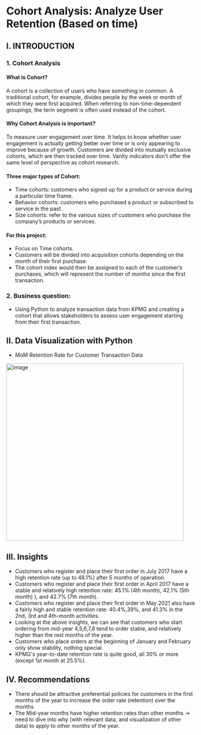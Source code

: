 # Cohort Analysis: Analyze User Retention (Based on time)
## I. INTRODUCTION 
### 1. Cohort Analysis
#### What is Cohort? 
A cohort is a collection of users who have something in common. A traditional cohort, for example, divides people by the week or month of which they were first acquired. When referring to non-time-dependent groupings, the term segment is often used instead of the cohort.

#### Why Cohort Analysis is important? 
To measure user engagement over time. It helps to know whether user engagement is actually getting better over time or is only appearing to improve because of growth. Customers are divided into mutually exclusive cohorts, which are then tracked over time. Vanity indicators don’t offer the same level of perspective as cohort research.

#### Three major types of Cohort:
* Time cohorts: customers who signed up for a product or service during a particular time frame.
* Behavior cohorts: customers who purchased a product or subscribed to service in the past.
* Size cohorts: refer to the various sizes of customers who purchase the company’s products or services.

#### For this project:
* Focus on Time cohorts.
* Customers will be divided into acquisition cohorts depending on the month of their first purchase.
* The cohort index would then be assigned to each of the customer’s purchases, which will represent the number of months since the first transaction.

### 2. Business question:
* Using Python to analyze transaction data from KPMG and creating a cohort that allows stakeholders to assess user engagement starting from their first transaction.

## II. Data Visualization with Python
* MoM Retention Rate for Customer Transaction Data
<img width="473" alt="image" src="https://github.com/nguyenhieuhp96/-Cohort-Analysis/assets/135586659/c5ff345d-4ea9-4d79-b4e1-1c2896538c61">

## III. Insights
* Customers who register and place their first order in July 2017 have a high retention rate (up to 48.1%) after 5 months of operation.
* Customers who register and place their first order in April 2017 have a stable and relatively high retention rate: 45.1% (4th month), 42.1% (5th month) ), and 42.7% (7th month).
* Customers who register and place their first order in May 2021 also have a fairly high and stable retention rate: 40.4%,39%, and 41.3% in the 2nd, 3rd and 4th-month activities.
* Looking at the above insights, we can see that customers who start ordering from mid-year 4,5,6,7,8 tend to order stable, and relatively higher than the rest months of the year.
* Customers who place orders at the beginning of January and February only show stability, nothing special.
* KPMG's year-to-date retention rate is quite good, all 30% or more (except 1st month at 25.5%).

## IV. Recommendations
* There should be attractive preferential policies for customers in the first months of the year to increase the order rate (retention) over the months.
* The Mid-year months have higher retention rates than other months -> need to dive into why (with relevant data, and visualization of other data) to apply to other months of the year.

